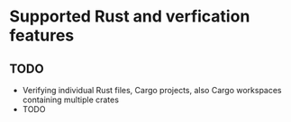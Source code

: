 # Supported Rust and verfication features

## TODO

- Verifying individual Rust files, Cargo projects, also Cargo workspaces containing multiple crates
- TODO